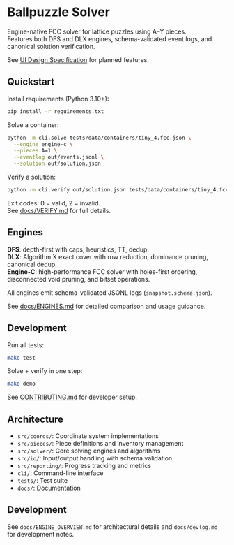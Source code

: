 # Ballpuzzle Solver

Engine-native FCC solver for lattice puzzles using A–Y pieces.  
Features both DFS and DLX engines, schema-validated event logs, and canonical solution verification.

See [UI Design Specification](docs/ui_design.md) for planned features.

## Quickstart

Install requirements (Python 3.10+):

```bash
pip install -r requirements.txt
```

Solve a container:
```bash
python -m cli.solve tests/data/containers/tiny_4.fcc.json \
  --engine engine-c \
  --pieces A=1 \
  --eventlog out/events.jsonl \
  --solution out/solution.json
```

Verify a solution:
```bash
python -m cli.verify out/solution.json tests/data/containers/tiny_4.fcc.json
```

Exit codes: 0 = valid, 2 = invalid.  
See [docs/VERIFY.md](docs/VERIFY.md) for full details.

## Engines

**DFS**: depth-first with caps, heuristics, TT, dedup.  
**DLX**: Algorithm X exact cover with row reduction, dominance pruning, canonical dedup.  
**Engine-C**: high-performance FCC solver with holes-first ordering, disconnected void pruning, and bitset operations.

All engines emit schema-validated JSONL logs (`snapshot.schema.json`).

See [docs/ENGINES.md](docs/ENGINES.md) for detailed comparison and usage guidance.

## Development

Run all tests:
```bash
make test
```

Solve + verify in one step:
```bash
make demo
```

See [CONTRIBUTING.md](CONTRIBUTING.md) for developer setup.

## Architecture

- `src/coords/`: Coordinate system implementations
- `src/pieces/`: Piece definitions and inventory management
- `src/solver/`: Core solving engines and algorithms
- `src/io/`: Input/output handling with schema validation
- `src/reporting/`: Progress tracking and metrics
- `cli/`: Command-line interface
- `tests/`: Test suite
- `docs/`: Documentation

## Development

See `docs/ENGINE_OVERVIEW.md` for architectural details and `docs/devlog.md` for development notes.
